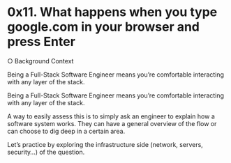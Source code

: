 # 0x11. What happens when you type google.com in your browser and press Enter 

○ Background Context  

Being a Full-Stack Software Engineer means you’re comfortable interacting with any layer of the stack.

Being a Full-Stack Software Engineer means you’re comfortable interacting with any layer of the stack.  

A way to easily assess this is to simply ask an engineer to explain how a software system works. They can have a general overview of the flow or can choose to dig deep in a certain area.  

Let’s practice by exploring the infrastructure side (network, servers, security…) of the question.



